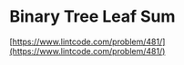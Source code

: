 # Binary Tree Leaf Sum

[https://www.lintcode.com/problem/481/](https://www.lintcode.com/problem/481/)
